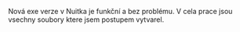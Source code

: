 Nová exe verze v Nuitka je funkční a bez problému.
V cela prace jsou vsechny soubory ktere jsem postupem vytvarel.
